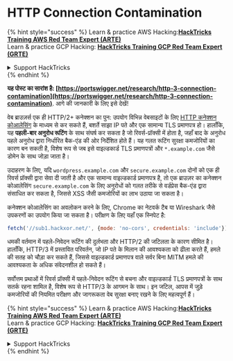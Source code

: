 # HTTP Connection Contamination

{% hint style="success" %}
Learn & practice AWS Hacking:<img src="/.gitbook/assets/arte.png" alt="" data-size="line">[**HackTricks Training AWS Red Team Expert (ARTE)**](https://training.hacktricks.xyz/courses/arte)<img src="/.gitbook/assets/arte.png" alt="" data-size="line">\
Learn & practice GCP Hacking: <img src="/.gitbook/assets/grte.png" alt="" data-size="line">[**HackTricks Training GCP Red Team Expert (GRTE)**<img src="/.gitbook/assets/grte.png" alt="" data-size="line">](https://training.hacktricks.xyz/courses/grte)

<details>

<summary>Support HackTricks</summary>

* Check the [**subscription plans**](https://github.com/sponsors/carlospolop)!
* **Join the** 💬 [**Discord group**](https://discord.gg/hRep4RUj7f) or the [**telegram group**](https://t.me/peass) or **follow** us on **Twitter** 🐦 [**@hacktricks\_live**](https://twitter.com/hacktricks\_live)**.**
* **Share hacking tricks by submitting PRs to the** [**HackTricks**](https://github.com/carlospolop/hacktricks) and [**HackTricks Cloud**](https://github.com/carlospolop/hacktricks-cloud) github repos.

</details>
{% endhint %}

**यह पोस्ट का सारांश है: [https://portswigger.net/research/http-3-connection-contamination](https://portswigger.net/research/http-3-connection-contamination)**. आगे की जानकारी के लिए इसे देखें!

वेब ब्राउज़र्स एक ही HTTP/2+ कनेक्शन का पुन: उपयोग विभिन्न वेबसाइटों के लिए [HTTP कनेक्शन कोआलेसिंग](https://daniel.haxx.se/blog/2016/08/18/http2-connection-coalescing) के माध्यम से कर सकते हैं, बशर्ते साझा IP पते और एक सामान्य TLS प्रमाणपत्र हो। हालाँकि, यह **पहली-बार अनुरोध रूटिंग** के साथ संघर्ष कर सकता है जो रिवर्स-प्रॉक्सी में होता है, जहाँ बाद के अनुरोध पहले अनुरोध द्वारा निर्धारित बैक-एंड की ओर निर्देशित होते हैं। यह गलत रूटिंग सुरक्षा कमजोरियों का कारण बन सकती है, विशेष रूप से जब इसे वाइल्डकार्ड TLS प्रमाणपत्रों और `*.example.com` जैसे डोमेन के साथ जोड़ा जाता है।

उदाहरण के लिए, यदि `wordpress.example.com` और `secure.example.com` दोनों को एक ही रिवर्स प्रॉक्सी द्वारा सेवा दी जाती है और एक सामान्य वाइल्डकार्ड प्रमाणपत्र है, तो एक ब्राउज़र का कनेक्शन कोआलेसिंग `secure.example.com` के लिए अनुरोधों को गलत तरीके से वर्डप्रेस बैक-एंड द्वारा संसाधित कर सकता है, जिससे XSS जैसी कमजोरियों का लाभ उठाया जा सकता है।

कनेक्शन कोआलेसिंग का अवलोकन करने के लिए, Chrome का नेटवर्क टैब या Wireshark जैसे उपकरणों का उपयोग किया जा सकता है। परीक्षण के लिए यहाँ एक स्निपेट है:
```javascript
fetch('//sub1.hackxor.net/', {mode: 'no-cors', credentials: 'include'}).then(()=>{ fetch('//sub2.hackxor.net/', {mode: 'no-cors', credentials: 'include'}) })
```
धमकी वर्तमान में पहले-निवेदन रूटिंग की दुर्लभता और HTTP/2 की जटिलता के कारण सीमित है। हालाँकि, HTTP/3 में प्रस्तावित परिवर्तन, जो IP पते के मिलान की आवश्यकता को ढीला करते हैं, हमले की सतह को चौड़ा कर सकते हैं, जिससे वाइल्डकार्ड प्रमाणपत्र वाले सर्वर बिना MITM हमले की आवश्यकता के अधिक संवेदनशील हो सकते हैं।

सर्वोत्तम प्रथाओं में रिवर्स प्रॉक्सी में पहले-निवेदन रूटिंग से बचना और वाइल्डकार्ड TLS प्रमाणपत्रों के साथ सतर्क रहना शामिल है, विशेष रूप से HTTP/3 के आगमन के साथ। इन जटिल, आपस में जुड़े कमजोरियों की नियमित परीक्षण और जागरूकता वेब सुरक्षा बनाए रखने के लिए महत्वपूर्ण हैं।

{% hint style="success" %}
Learn & practice AWS Hacking:<img src="/.gitbook/assets/arte.png" alt="" data-size="line">[**HackTricks Training AWS Red Team Expert (ARTE)**](https://training.hacktricks.xyz/courses/arte)<img src="/.gitbook/assets/arte.png" alt="" data-size="line">\
Learn & practice GCP Hacking: <img src="/.gitbook/assets/grte.png" alt="" data-size="line">[**HackTricks Training GCP Red Team Expert (GRTE)**<img src="/.gitbook/assets/grte.png" alt="" data-size="line">](https://training.hacktricks.xyz/courses/grte)

<details>

<summary>Support HackTricks</summary>

* Check the [**subscription plans**](https://github.com/sponsors/carlospolop)!
* **Join the** 💬 [**Discord group**](https://discord.gg/hRep4RUj7f) or the [**telegram group**](https://t.me/peass) or **follow** us on **Twitter** 🐦 [**@hacktricks\_live**](https://twitter.com/hacktricks\_live)**.**
* **Share hacking tricks by submitting PRs to the** [**HackTricks**](https://github.com/carlospolop/hacktricks) and [**HackTricks Cloud**](https://github.com/carlospolop/hacktricks-cloud) github repos.

</details>
{% endhint %}
